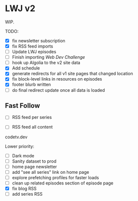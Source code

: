 # LWJ v2

WIP.

TODO:

- [x] fix newsletter subscription
- [x] fix RSS feed imports
- [ ] Update LWJ episodes
- [ ] Finish importing _Web Dev Challenge_
- [ ] hook up Algolia to the v2 site data
- [x] Add schedule
- [x] generate redirects for all v1 site pages that changed location
- [x] fix block-level links in resources on episodes
- [x] footer blurb written
- [ ] do final redirect update once all data is loaded

## Fast Follow

- [ ] RSS feed per series
- [ ] RSS feed all content


codetv.dev

Lower priority:

- [ ] Dark mode
- [ ] Sanity dataset to prod
- [ ] home page newsletter
- [ ] add "see all series" link on home page
- [ ] explore prefetching profiles for faster loads
- [ ] clean up related episodes section of episode page
- [x] fix blog RSS
- [ ] add series RSS

